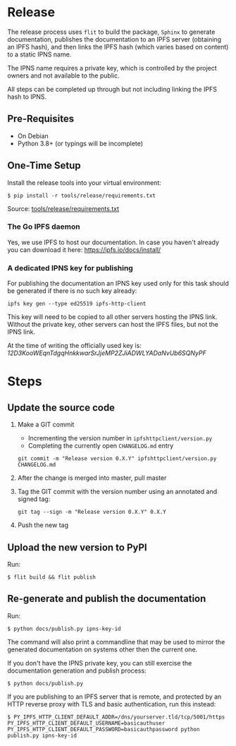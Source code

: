 
# Release

The release process uses `flit` to build the package, `Sphinx` to generate documentation, 
publishes the documentation to an IPFS server (obtaining an IPFS hash), and then links
the IPFS hash (which varies based on content) to a static IPNS name.

The IPNS name requires a private key, which is controlled by the project owners and not
available to the public.

All steps can be completed up through but not including linking the IPFS hash to IPNS.


## Pre-Requisites

* On Debian
* Python 3.8+ (or typings will be incomplete)


## One-Time Setup

Install the release tools into your virtual environment:

    $ pip install -r tools/release/requirements.txt

Source: [tools/release/requirements.txt](tools/release/requirements.txt)


### The Go IPFS daemon

Yes, we use IPFS to host our documentation. In case you haven't already you can download it here:
https://ipfs.io/docs/install/


### A dedicated IPNS key for publishing

For publishing the documentation an IPNS key used only for this task should be
generated if there is no such key already:

`ipfs key gen --type ed25519 ipfs-http-client`

This key will need to be copied to all other servers hosting the IPNS link.
Without the private key, other servers can host the IPFS files, but not the IPNS link.

At the time of writing the officially used key is: *12D3KooWEqnTdgqHnkkwarSrJjeMP2ZJiADWLYADaNvUb6SQNyPF*


# Steps

## Update the source code

 1. Make a GIT commit
    * Incrementing the version number in `ipfshttpclient/version.py`
    * Completing the currently open `CHANGELOG.md` entry

    `git commit -m "Release version 0.X.Y" ipfshttpclient/version.py CHANGELOG.md`

 2. After the change is merged into master, pull master 

 3. Tag the GIT commit with the version number using an annotated and signed tag:

    `git tag --sign -m "Release version 0.X.Y" 0.X.Y`

 4. Push the new tag


## Upload the new version to PyPI

Run:

    $ flit build && flit publish

## Re-generate and publish the documentation

Run:

    $ python docs/publish.py ipns-key-id

The command will also print a commandline that may be used to mirror the generated
documentation on systems other then the current one.

If you don't have the IPNS private key, you can still exercise the documentation 
generation and publish process:

    $ python docs/publish.py

If you are publishing to an IPFS server that is remote, and protected by an HTTP reverse proxy
with TLS and basic authentication, run this instead:

    $ PY_IPFS_HTTP_CLIENT_DEFAULT_ADDR=/dns/yourserver.tld/tcp/5001/https PY_IPFS_HTTP_CLIENT_DEFAULT_USERNAME=basicauthuser PY_IPFS_HTTP_CLIENT_DEFAULT_PASSWORD=basicauthpassword python publish.py ipns-key-id

